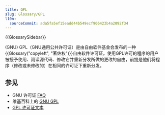 ```yaml
---
title: GPL
slug: Glossary/GPL
l10n:
  sourceCommit: ada5fa5ef15eadd44b549ecf906423b4a2092f34
---
```


{{GlossarySidebar}}

(GNU) GPL（GNU通用公共许可证）是由自由软件基金会发布的一种{{Glossary("copyleft", "著佐权")}}自由软件许可证。使用GPL许可的程序的用户被授予使用、阅读源代码、修改它并重新分发所做的更改的自由，前提是他们将程序（修改或未修改的）在相同的许可证下重新分发。

## 参见

- GNU 许可证 [FAQ](https://www.gnu.org/licenses/gpl-faq.html)
- 维基百科上的 [GNU GPL](https://en.wikipedia.org/wiki/GNU_General_Public_License)
- [GPL 许可证文本](https://www.gnu.org/licenses/gpl-3.0.html)
